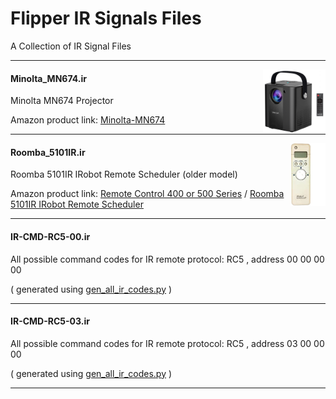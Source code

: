 # Flipper IR Signals Files #

A Collection of IR Signal Files

---
<img align="right" src=".Minolta-MN674.jpg"  width=100>

#### Minolta_MN674.ir  ####

Minolta MN674 Projector

Amazon product link: [Minolta-MN674](https://www.amazon.com/Minolta-MN674/dp/B08WZ3DNL2/)

---
<img align="right"  src=".Roomba_5101IR.png" height=100>

#### Roomba_5101IR.ir ####

Roomba 5101IR IRobot Remote Scheduler (older model)

Amazon product link:  [Remote Control 400 or 500 Series](https://www.amazon.com/Ship-Roomba-Scheduler-Remote-Control/dp/B01693B816/) /  [Roomba 5101IR IRobot Remote Scheduler](https://www.amazon.com/Roomba-5101IR-IRobot-Remote-Scheduler/dp/B000E7DL9Q)

---
#### IR-CMD-RC5-00.ir ####

All possible command codes for IR remote protocol: RC5 , address 00 00 00 00

( generated using [gen_all_ir_codes.py](../gen_all_ir_codes.py) )

---
#### IR-CMD-RC5-03.ir ####

All possible command codes for IR remote protocol: RC5 , address 03 00 00 00

( generated using [gen_all_ir_codes.py](../gen_all_ir_codes.py) )

---
